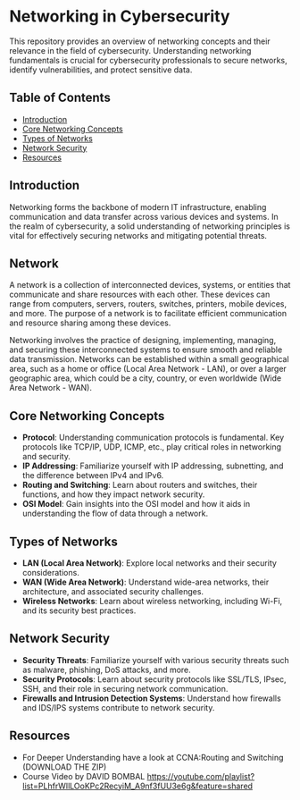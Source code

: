 # Networking in Cybersecurity

This repository provides an overview of networking concepts and their relevance in the field of cybersecurity. Understanding networking fundamentals is crucial for cybersecurity professionals to secure networks, identify vulnerabilities, and protect sensitive data.

## Table of Contents

- [Introduction](#introduction)
- [Core Networking Concepts](#core-networking-concepts)
- [Types of Networks](#types-of-networks)
- [Network Security](#network-security)
- [Resources](#resources)


## Introduction

Networking forms the backbone of modern IT infrastructure, enabling communication and data transfer across various devices and systems. In the realm of cybersecurity, a solid understanding of networking principles is vital for effectively securing networks and mitigating potential threats.

## Network
A network is a collection of interconnected devices, systems, or entities that communicate and share resources with each other. These devices can range from computers, servers, routers, switches, printers, mobile devices, and more. The purpose of a network is to facilitate efficient communication and resource sharing among these devices.

Networking involves the practice of designing, implementing, managing, and securing these interconnected systems to ensure smooth and reliable data transmission. Networks can be established within a small geographical area, such as a home or office (Local Area Network - LAN), or over a larger geographic area, which could be a city, country, or even worldwide (Wide Area Network - WAN).

## Core Networking Concepts

- **Protocol**: Understanding communication protocols is fundamental. Key protocols like TCP/IP, UDP, ICMP, etc., play critical roles in networking and security.
- **IP Addressing**: Familiarize yourself with IP addressing, subnetting, and the difference between IPv4 and IPv6.
- **Routing and Switching**: Learn about routers and switches, their functions, and how they impact network security.
- **OSI Model**: Gain insights into the OSI model and how it aids in understanding the flow of data through a network.

## Types of Networks

- **LAN (Local Area Network)**: Explore local networks and their security considerations.
- **WAN (Wide Area Network)**: Understand wide-area networks, their architecture, and associated security challenges.
- **Wireless Networks**: Learn about wireless networking, including Wi-Fi, and its security best practices.

## Network Security

- **Security Threats**: Familiarize yourself with various security threats such as malware, phishing, DoS attacks, and more.
- **Security Protocols**: Learn about security protocols like SSL/TLS, IPsec, SSH, and their role in securing network communication.
- **Firewalls and Intrusion Detection Systems**: Understand how firewalls and IDS/IPS systems contribute to network security.

## Resources

- For Deeper Understanding have a look at CCNA:Routing and Switching (DOWNLOAD THE ZIP)
- Course Video by DAVID BOMBAL https://youtube.com/playlist?list=PLhfrWIlLOoKPc2RecyiM_A9nf3fUU3e6g&feature=shared


